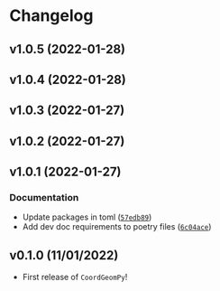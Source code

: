 # Changelog

<!--next-version-placeholder-->

## v1.0.5 (2022-01-28)


## v1.0.4 (2022-01-28)


## v1.0.3 (2022-01-27)


## v1.0.2 (2022-01-27)


## v1.0.1 (2022-01-27)
### Documentation
* Update packages in toml ([`57edb89`](https://github.com/UBC-MDS/coordgeompy/commit/57edb89cac9215772c8200554ac46aa7ff89bbcf))
* Add dev doc requirements to poetry files ([`6c04ace`](https://github.com/UBC-MDS/coordgeompy/commit/6c04ace3229b6668ce71bf3328fca4073c3705b6))

## v0.1.0 (11/01/2022)

- First release of `CoordGeomPy`!